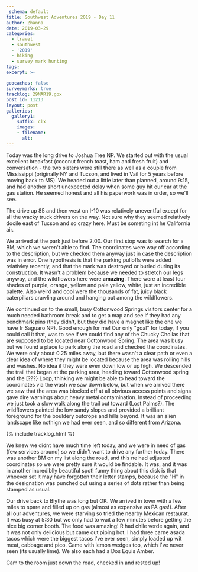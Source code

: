 ```yaml
---
_schema: default
title: Southwest Adventures 2019 - Day 11
author: Zhanna
date: 2019-03-29
categories: 
  - travel
  - southwest
  - '2019'
  - hiking
  - survey mark hunting
tags:
excerpt: >-
  
geocaches: false
surveymarks: true
tracklog: 29MAR19.gpx
post_id: 11213
layout: post  
galleries:
  gallery1:
    suffix: clx
    images:
    - filename: 
      alt:                                       
---
```


Today was the long drive to Joshua Tree NP. We started out with the usual excellent breakfast (coconut french toast, ham and fresh fruit) and conversation - the two sisters were still there as well as a couple from Mississippi (originally NY and Tucson, and lived in Vail for 5 years before moving back to MS). We headed out a little later than planned, around 9:15, and had another short unexpected delay when some guy hit our car at the gas station. He seemed honest and all his paperwork was in order, so we'll see.

The drive up 85 and then west on I-10 was relatively uneventful except for all the wacky truck drivers on the way. Not sure why they seemed relatively docile east of Tucson and so crazy here. Must be someting int he California air.

We arrived at the park just before 2:00. Our first stop was to search for a BM, which we weren't able to find. The coordinates were way off according to the description, but we checked them anyway just in case the description was in error. One hypothesis is that the parking pulloffs were added relativley recently, and that the mark was destroyed or buried during its construction. It wasn't a problem because we needed to stretch our legs anyway, and the wildflowers here were **amazing**. There were at least four shades of purple, orange, yellow and pale yellow, white, just an incredible palette. Also weird and cool were the thousands of fat, juicy black caterpillars crawling around and hanging out among the wildflowers. 

We continued on to the small, busy Cottonwood Springs visitors center for a much needed bathroom break and to get a map and see if they had any benchmark pins (they didn't, but they did have a magnet like the one we have fr Saguaro NP). Good enough for me! Our only "goal" for today, if you could call it that, was to see if we could find any of the Chucky Chollas that are supposed to be located near Cottonwood Spring. The area was busy but we found a place to park along the road and checked the coordinates. We were only about 0.25 miles away, but there wasn't a clear path or even a clear idea of where they might be located because the area was rolling hills and washes. No idea if they were even down low or up high. We descended the trail that began at the parking area, heading toward Cottonwood spring and the [???} Loop, thinking we might be able to head toward the coordinates via the wash we saw down below, but when we arrived there we saw that the area was blocked off at all obvious access points and signs gave dire warnings about heavy metal contamination. Instead of proceeding we just took a slow walk along the trail out toward (Lost Palms?). The wildflowers painted the low sandy slopes and provided a brilliant foreground for the bouldery outcrops and hills beyond. It was an alien landscape like nothign we had ever seen, and so different from Arizona. 

{% include tracklog.html %}

We knew we didnt have much time left today, and we were in need of gas (few services around) so we didn't want to drive any further today. There was another BM on my list along the road, and this ne had adjusted coordinates so we were pretty sure it would be findable. It was, and it was in another incrediblly beautiful spot! funny thing about this disk is that whoever set it may have forgotten their letter stamps, because the "H" in the designation was punched out using a series of dots rather than being stamped as usual.

Our drive back to Blythe was long but OK. We arrived in town with a few miles to spare and filled up on gas (almost as expensive as PA gas!). After all our adventures, we were starving so tried the nearby Mexican restaurat. It was busy at 5:30 but we only had to wait a few minutes before getting the nice big corner booth. The food was amazing! R had chile verde again, and it was not only delicious but came out piping hot. I had three carne asada tacos which were the biggest tacos I've ever seen, simply loaded up wit meat, cabbage and pico. Came with lemon wedges too, which I've never seen (its usually lime). We also each had a Dos Equis Amber.

Cam to the room just down the road, checked in and rested up!

